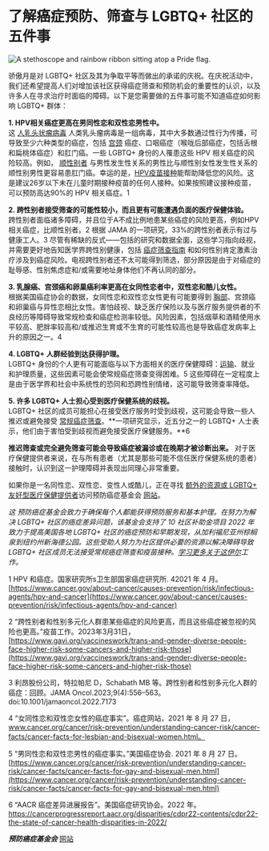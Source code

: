 # 了解癌症预防、筛查与 LGBTQ+ 社区的五件事

![A stethoscope and rainbow ribbon sitting atop a Pride flag.](https://preventcancer.org/wp-content/uploads/2023/06/2023-6-lgbtq-medical-tips.jpg)

骄傲月是对 LGBTQ+ 社区及其为争取平等而做出的承诺的庆祝。在庆祝活动中，我们还希望提高人们对增加该社区获得癌症筛查和预防机会的重要性的认识，以及许多人在寻求治疗时面临的障碍。以下是您需要做的五件事可能不知道癌症如何影响 LGBTQ+ 群体：

****1. HPV相关癌症更高在男同性恋和双性恋男性中。****  
这 [人乳头状瘤病毒](https://preventcancer.org/zh/resource/viruses-and-cancer/) 人类乳头瘤病毒是一组病毒，其中大多数通过性行为传播，可导致至少六种类型的癌症，包括 [宫颈](https://preventcancer.org/zh/preventable-cancer/cervical-cancer/) 癌症、口咽癌症（喉咙后部癌症，包括舌根和扁桃体癌症）和肛门癌。一些 LGBTQ+ 身份的人罹患这些 HPV 相关癌症的风险较高。例如， [顺性别者](https://cancer-network.org/resources/lgbt-terminology-resource/) 与男性发生性关系的男性比与顺性别女性发生性关系的顺性别男性更容易患肛门癌。幸运的是，[HPV疫苗接种](https://preventcancer.org/zh/resource/viruses-and-cancer/)能帮助降低您的风险。这是建议26岁以下未在儿童时期接种疫苗的任何人接种。如果按照建议接种疫苗，可以预防高达90%的 HPV 相关癌症。1

**2. 跨性别者接受筛查的可能性较小，而且更有可能遭遇负面的医疗保健体验。**  
跨性别者面临诸多障碍，并且位于A不成比例地患某些癌症的风险更高，例如HPV相关癌症，比顺性别者。2 根据 JAMA 的一项研究，33%的跨性别者表示有过与健康工人。3 尽管有稀缺的反式——包括的研究和数据全面，这些学习指向歧视，并需要更好地告知医学界跨性别健康，包括 [癌症筛查指南](https://preventcancer.org/zh/resource/cancer-screenings-and-prevention/) 和如何性别肯定激素治疗涉及到癌症风险。电视跨性别者还不太可能得到筛选，部分原因是由于对癌症的耻辱感、性别焦虑症和/或需要地址身体他们不再认同的部分。

**3. 乳腺癌、宫颈癌和卵巢癌利率更高在女同性恋者中，双性恋和酷儿女性。**  
根据美国癌症协会的数据，女同性恋和双性恋女性更有可能要得到 [胸部](https://preventcancer.org/zh/preventable-cancer/breast-cancer/)、宫颈癌和卵巢癌与异性恋相比女性。害怕歧视、缺乏医疗保险以及与医疗服务提供者的不良经历等障碍导致常规检查和癌症检测率较低。风险因素，包括烟草和酒精使用水平较高、肥胖率较高和/或推迟生育或不生育的可能性较高也是导致癌症发病率上升的原因之一。4

**4. LGBTQ+ 人群经验到达获得护理。**  
LGBTQ+ 身份的个人更有可能面临与以下方面相关的医疗保健障碍：[运输](https://preventcancer.org/zh/2023/03/overcoming-transportation-barriers-to-cancer-screening/)、就业和护理质量，这些因素可能会使常规癌症筛查变得困难。5 这些障碍在一定程度上是由于医学界和社会中系统性的恐同和恐跨性别情绪，这可能导致筛查率降低。

**5. 许多 LGBTQ+ 人士担心受到医疗保健系统的歧视。**  
LGBTQ+ 社区的成员可能担心在接受医疗服务时受到歧视，这可能会导致一些人推迟或避免接受 [常规癌症筛查](https://preventcancer.org/zh/resource/cancer-screenings-and-prevention/)。**一项研究显示，近五分之一的 LGBTQ+ 人士表示，他们由于害怕受到歧视而避免接受医疗保健服务。**6

**推迟筛查或完全避免筛查可能会导致癌症被漏诊或在晚期才被诊断出来。** 对于医疗保健提供者来说，在与所有患者（尤其是那些可能不信任医疗保健系统的患者）接触时，认识到这一护理障碍并表现出同理心非常重要。

如果你是一名同性恋、双性恋、变性人或酷儿，正在寻找 [额外的资源或 LGBTQ+ 友好型医疗保健提供者](https://preventcancer.org/zh/resource/cancer-and-the-lgbtq-community/)访问预防癌症基金会 [网站](https://preventcancer.org/zh/resource/cancer-and-the-lgbtq-community/)。

_这 预防癌症基金会致力于确保每个人都能获得预防服务和基本护理。在努力为解决 LGBTQ+ 社区的癌症差异问题，该基金会支持了 10 社区补助金项目 2022 年致力于提高美国各地 LGBTQ+ 社区的癌症预防和早期发现，从加利福尼亚州棕榈泉到纽约州新海德公园。这些受助人努力为社区提供必要的资源以解决障碍导致 LGBTQ+ 社区成员无法接受常规癌症筛查和疫苗接种。[学习更多关于这伊尔](https://preventcancer.org/zh/research/grants-fellowships/community-grants/)工作。_

1 HPV 和癌症。国家研究所s卫生部国家癌症研究所. 42021 年 4 月。[https://www.cancer.gov/about-cancer/causes-prevention/risk/infectious-agents/hpv-and-cancer](https://www.cancer.gov/about-cancer/causes-prevention/risk/infectious-agents/hpv-and-cancer)

2 “跨性别者和性别多元化人群患某些癌症的风险更高，而且这些癌症被忽视的风险也更高。”疫苗工作。2023年3月31日，[https://www.gavi.org/vaccineswork/trans-and-gender-diverse-people-face-higher-risk-some-cancers-and-higher-risk-those](https://www.gavi.org/vaccineswork/trans-and-gender-diverse-people-face-higher-risk-some-cancers-and-higher-risk-those)

3 利昂股份公司，特拉帕尼 D，Schabath MB 等。跨性别者和性别多元化人群的癌症：回顾。JAMA Oncol.2023;9(4):556–563。doi:10.1001/jamaoncol.2022.7173

4 “女同性恋和双性恋女性的癌症事实”。癌症网站，2021 年 8 月 27 日，www.cancer.org/cancer/risk-prevention/understanding-cancer-risk/cancer-facts/cancer-facts-for-lesbian-and-bisexual-women.html。

5 “男同性恋和双性恋男性的癌症事实。”美国癌症协会. 2021 年 8 月 27 日。[https://www.cancer.org/cancer/risk-prevention/understanding-cancer-risk/cancer-facts/cancer-facts-for-gay-and-bisexual-men.html](https://www.cancer.org/cancer/risk-prevention/understanding-cancer-risk/cancer-facts/cancer-facts-for-gay-and-bisexual-men.html)

6 “AACR 癌症差异进展报告”。美国癌症研究协会。2022 年。https://cancerprogressreport.aacr.org/disparities/cdpr22-contents/cdpr22-the-state-of-cancer-health-disparities-in-2022/

___预防癌症基金会___ [网站](https://preventcancer.org/zh)
<!-- tcd_original_link https://preventcancer.org/zh/article/five-things-to-know-about-cancer-prevention-screening-and-the-lgbtq-community/ -->
